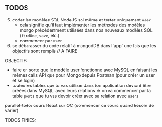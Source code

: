 
## TODOS

5. coder les modèles SQL NodeJS soi même et tester uniquement `user`
    - cela signifie qu'il faut implémenter les méthodes des modèles mongo précédemment utilisées dans nos nouveaux modèles SQL (`findOne`, `save`, etc.)
    - commencer par user
7. se débarasser du code relatif à mongodDB dans l'app' une fois que les objectifs sont remplis // A FAIRE

OBJECTIF: 
- faire en sorte que le modèle user fonctionne avec MySQL en faisant les mêmes calls API que pour Mongo depuis Postman (pour créer un user et se login)
- toutes les tables que tu vas utiliser dans ton application devront être créées dans MySQL, avec leurs relations => on va commencer par la table `posts` que tu vas devoir créer avec 
sa relation avec `users`

parallel-todo: cours React sur OC (commencer ce cours quand besoin de varier)



TODOS FINIES:
<!-- 1. renommer le modèle `post` en `post` et ses champs (qui sont listés dans le mongoose Schema) de manière à ce que ça reflète la logique de l'application du P7; peut être que le nombre et 
le type de champs seront différents; en gros répondre à la question: "quelles seront la/les entité(s) de mon application ?" FAIT  -->
<!-- 2. mettre les conditions "if mongodb" dans le contrôleur "post", qui devra être renommé `post` en fonction du nom de l'entité choisie FAIT -->
<!-- 3. créer la database du P7 + créer dans MySQL (hors de NodeJS) les tables `users` et ... (le ou les entités auxquelles tu auras pensé) FAIT  -->
<!-- 4. se connecter à MySQL avec NodeJS FAIT-->
<!-- 6. trouver le moyen avec NodeJS de ne pas avoir à faire une requête "USE le_nom_de_ma_db" à chaque fois qu'on utilise SQL FAIT -->

